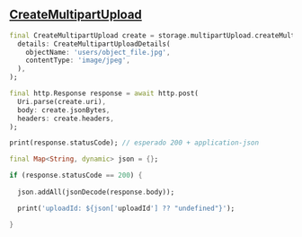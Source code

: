 ## [CreateMultipartUpload](https://docs.oracle.com/en-us/iaas/api/#/pt/objectstorage/20160918/MultipartUpload/CreateMultipartUpload)

```dart
final CreateMultipartUpload create = storage.multipartUpload.createMultipartUpload(
  details: CreateMultipartUploadDetails(
    objectName: 'users/object_file.jpg',
    contentType: 'image/jpeg',
  ),
);

final http.Response response = await http.post(
  Uri.parse(create.uri),
  body: create.jsonBytes,
  headers: create.headers,
);

print(response.statusCode); // esperado 200 + application-json

final Map<String, dynamic> json = {};

if (response.statusCode == 200) {
  
  json.addAll(jsonDecode(response.body));

  print('uploadId: ${json['uploadId'] ?? "undefined"}');

}
```